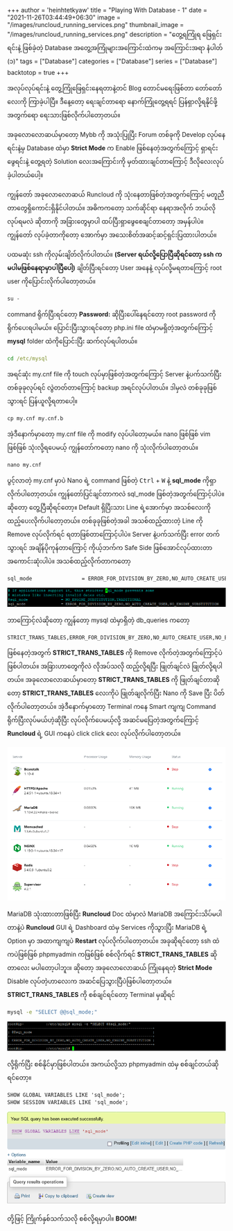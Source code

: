 +++
author = 'heinhtetkyaw'
title = "Playing With Database - 1"
date = "2021-11-26T03:44:49+06:30"
image = "/images/runcloud_running_services.png"
thumbnail_image = "/images/runcloud_running_services.png"
description = "တွေ့ရကြုံရ ဖြေရှင်းရင်းနဲ့ ဖြစ်ခဲ့တဲ့ Database အတွေ့အကြုံများအကြောင်းထဲကမှ အကြောင်းအရာ နံပါတ် (၁)"
tags = ["Database"]
categories = ["Database"]
series = ["Database"]
backtotop = true
+++

အလုပ်လုပ်ရင်းနဲ့ တွေ့ကြုံဖြေရှင်းနေရတာနဲ့တင် Blog တောင်မရေးဖြစ်တာ တော်တော်လေးကို ကြာခဲ့ပါပြီ။ ဒီနေ့တော့ ရေးချင်တာရော နောက်ကြုံတွေ့ရရင် ပြန်ရှာလို့ရနိုင်ဖို့အတွက်ရော ရေးသားဖြစ်လိုက်ပါတော့တယ်။

<!--more-->

အခုလောလောဆယ်မှာတော့ Mybb ကို အသုံးပြုပြီး Forum တစ်ခုကို Develop လုပ်နေရင်းနဲ့မှ Database ထဲမှာ **Strict Mode** က Enable ဖြစ်နေတဲ့အတွက်ကြောင့် ရှာရင်း ဖွေရင်းနဲ့ တွေ့ရတဲ့ Solution လေးအကြောင်းကို မှတ်ထားချင်တာကြောင့် ဒီလိုလေးလုပ်ခဲ့ပါတယ်ပေါ့။

ကျွန်တော် အခုလောလောဆယ် Runcloud ကို သုံးနေတာဖြစ်တဲ့အတွက်ကြောင့် မတူညီတာတွေရှိကောင်းရှိနိုင်ပါတယ်။ အဓိကကတော့ သက်ဆိုင်ရာ နေရာအလိုက် ဘယ်လိုလုပ်ရမလဲ ဆိုတာကို အခြားတွေမှာပါ ထပ်ပြီးရှာဖွေစေချင်တာတော့ အမှန်ပါပဲ။ ကျွန်တော် လုပ်ခဲ့တာကိုတော့ အောက်မှာ အသေးစိတ်အဆင့်ဆင့်ရှင်းပြထားပါတယ်။

ပထမဆုံး ssh ကိုလှမ်းချိတ်လိုက်ပါတယ်။ **(Server ရယ်လို့ပြောပြီဆိုရင်တော့ ssh က မပါမဖြစ်နေရာမှာပါပြီပေါ့)** ချိတ်ပြီးရင်တော့ User အနေနဲ့ လုပ်လို့မရတာကြောင့် root user ကိုပြောင်းလိုက်ပါတော့တယ်။

```cmd
su -
```

command ရိုက်ပြီးရင်တော့ **Password:** ဆိုပြီးပေါ်နေရင်တော့ root password ကိုရိုက်ပေးရပါမယ်။ ပြောင်းပြီးသွားရင်တော့ php.ini file ထဲမှာမရှိတဲ့အတွက်ကြောင့် **mysql** folder ထဲကိုပြောင်းပြီး ဆက်လုပ်ရပါတယ်။

```cmd
cd /etc/mysql
```

အရင်ဆုံး my.cnf file ကို touch လုပ်မှာဖြစ်တဲ့အတွက်ကြောင့် Server နဲ့ပက်သက်ပြီး တစ်ခုခုလုပ်ရင် လွဲတတ်တာကြောင့် backup အရင်လုပ်ပါတယ်။ ဒါမှလဲ တစ်ခုခုဖြစ်သွားရင် ပြန်ယူလို့ရတာပေါ့။

```cmd
cp my.cnf my.cnf.b
```

အဲ့ဒီနောက်မှာတော့ my.cnf file ကို modify လုပ်ပါတော့မယ်။ nano ဖြစ်ဖြစ် vim ဖြစ်ဖြစ် သုံးလို့ရပေမယ့် ကျွန်တော်ကတော့ nano ကို သုံးလိုက်ပါတော့တယ်။

```cmd
nano my.cnf
```

ပွင့်လာတဲ့ my.cnf မှာပဲ Nano ရဲ့ command ဖြစ်တဲ့ <kbd>Ctrl</kbd> + <kbd>W</kbd> နဲ့ **sql_mode** ကိုရှာလိုက်ပါတော့တယ်။ ကျွန်တော်ပြင်ချင်တာကလဲ sql_mode ဖြစ်တဲ့အတွက်ကြောင့်ပါပဲ။ ဆိုတော့ တွေ့ပြီဆိုရင်တော့။ Default ရှိပြီးသား Line ရဲ့အောက်မှာ အသစ်လေးကို ထည့်ပေးလိုက်ပါတော့တယ်။ တစ်ခုခုဖြစ်တဲ့အခါ အသစ်ထည့်ထားတဲ့ Line ကို Remove လုပ်လိုက်ရင် ရတာဖြစ်တာကြောင့်ပါပဲ။ Server နဲ့ပက်သက်ပြီး error တက်သွားရင် အချိန်ပိုကုန်တာကြောင့် ကိုယ့်ဘက်က Safe Side ဖြစ်အောင်လုပ်ထားတာအကောင်းဆုံးပါပဲ။ အသစ်ထည့်လိုက်တာကတော့

```cmd
sql_mode                = ERROR_FOR_DIVISION_BY_ZERO,NO_AUTO_CREATE_USER,NO_ENGINE_SUBSTITUTION
```

![Nano Search Result of sql_mode ><](/images/nano_sql_mode_search_result.png)

ဘာကြောင့်လဲဆိုတော့ ကျွန်တော့ mysql ထဲမှာရှိတဲ့ db_queries ကတော့

```
STRICT_TRANS_TABLES,ERROR_FOR_DIVISION_BY_ZERO,NO_AUTO_CREATE_USER,NO_ENGINE_SUBSTITUTION
```

ဖြစ်နေတဲ့အတွက် **STRICT_TRANS_TABLES** ကို Remove လိုက်တဲ့အတွက်ကြောင့်ပဲဖြစ်ပါတယ်။ အခြားဟာတွေကိုလဲ လိုအပ်သလို ထည့်လို့ရပြီး ဖြုတ်ချင်လဲ ဖြုတ်လို့ရပါတယ်။ အခုလောလောဆယ်မှာတော့ **STRICT_TRANS_TABLES** ကို ဖြုတ်ချင်တာဆိုတော့ **STRICT_TRANS_TABLES** လေးကိုပဲ ဖြုတ်ချလိုက်ပြီး Nano ကို Save ပြီး ပိတ်လိုက်ပါတော့တယ်။ အဲ့ဒီနောက်မှာတော့ Terminal ကနေ Smart ကျကျ Command ရိုက်ပြီးလုပ်မယ်ဟဲ့ဆိုပြီး လုပ်လိုက်ပေမယ့်လို့ အဆင်မပြေတဲ့အတွက်ကြောင့် **Runcloud** ရဲ့ GUI ကနေပဲ click click လေး လုပ်လိုက်ပါတော့တယ်။

![Runcloud Running Services ><](/images/runcloud_running_services.png)

MariaDB သုံးထားတာဖြစ်ပြီး **Runcloud** Doc ထဲမှာလဲ MariaDB အကြောင်းသိပ်မပါတာနဲ့ပဲ **Runcloud** GUI ရဲ့ Dashboard ထဲမှ Services ကိုသွားပြီး MariaDB ရဲ့ Option မှာ အထာကျကျပဲ **Restart** လုပ်လိုက်ပါတော့တယ်။ အခုဆိုရင်တော့ ssh ထဲကပဲဖြစ်ဖြစ် phpmyadmin ကဖြစ်ဖြစ် စစ်လိုက်ရင် **STRICT_TRANS_TABLES** ဆိုတာလေး မပါတော့ပါဘူး။ ဆိုတော့ အခုလောလောဆယ် ကြုံနေရတဲ့ **Strict Mode** Disable လုပ်တဲ့ဟာလေးက အဆင်ပြေသွားပြီပဲဖြစ်ပါတော့တယ်။ **STRICT_TRANS_TABLES** ကို စစ်ချင်ရင်တော့ Terminal မှဆိုရင်

```cmd
mysql -e "SELECT @@sql_mode;"
```

![Terminal mysql sql_mode ><](/images/terminal_mysql_sql_mode.png)

လို့ရိုက်ပြီး စစ်နိုင်မှာဖြစ်ပါတယ်။ အကယ်လို့သာ phpmyadmin ထဲမှ စစ်ချင်တယ်ဆိုရင်တော့။

```cmd
SHOW GLOBAL VARIABLES LIKE 'sql_mode';
SHOW SESSION VARIABLES LIKE 'sql_mode';
```

![phpmyadmin sql_mode ><](/images/phpmyadmin_sql_mode.png)

တို့ဖြင့် ကြိုက်နှစ်သက်သလို စစ်လို့ရမှာပါ။ **BOOM!**
